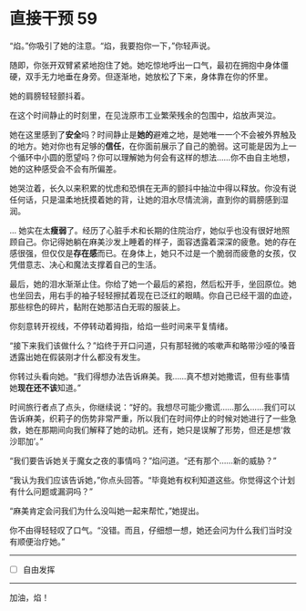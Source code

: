 # 直接干预 59

“焰。”你吸引了她的注意。“焰，我要抱你一下，”你轻声说。

随即，你张开双臂紧紧地抱住了她。她吃惊地呼出一口气，最初在拥抱中身体僵硬，双手无力地垂在身旁。但逐渐地，她放松了下来，身体靠在你的怀里。

她的肩膀轻轻颤抖着。

在这个时间静止的时刻里，在见泷原市工业繁荣残余的包围中，焰放声哭泣。

她在这里感到了**安全**吗？时间静止是**她的**避难之地，是她唯一一个不会被外界触及的地方。她对你也有足够的**信任**，在你面前展示了自己的脆弱。这可能是因为上一个循环中小圆的愿望吗？你可以理解她为何会有这样的想法……你不由自主地想，她的这种感受会不会有所偏差。

她哭泣着，长久以来积累的忧虑和恐惧在无声的颤抖中抽泣中得以释放。你没有说任何话，只是温柔地抚摸着她的背，让她的泪水尽情流淌，直到你的肩膀感到湿润。

... 她实在太**瘦弱**了。经历了心脏手术和长期的住院治疗，她似乎也没有很好地照顾自己。你记得她躺在麻美沙发上睡着的样子，面容透露着深深的疲惫。她的存在感很强，但仅仅是**存在感**而已。在身体上，她只不过是一个脆弱而疲惫的女孩，仅凭借意志、决心和魔法支撑着自己的生活。

最后，她的泪水渐渐止住。你给了她一个最后的紧抱，然后松开手，坐回原位。她也坐回去，用右手的袖子轻轻擦拭着现在已泛红的眼睛。你自己已经干涸的血迹，那些棕色的碎片，黏附在她那洁白无瑕的服装上。

你刻意转开视线，不停转动着拇指，给焰一些时间来平复情绪。

“接下来我们该做什么？”焰终于开口问道，只有那轻微的咳嗽声和略带沙哑的嗓音透露出她在假装刚才什么都没有发生。

你转过头看向她。“我们得想办法告诉麻美。我……真不想对她撒谎，但有些事情她**现在还不该**知道。”

时间旅行者点了点头，你继续说：“好的。我想尽可能少撒谎……那么……我们可以告诉麻美，织莉子的伤势非常严重，所以我们在时间停止的时候对她进行了一些急救，她在那期间向我们解释了她的动机。还有，她只是误解了形势，但还是想‘救沙耶加’。”

“我们要告诉她关于魔女之夜的事情吗？”焰问道。“还有那个……新的威胁？”

“我认为我们应该告诉她，”你点头回答。“毕竟她有权利知道这些。你觉得这个计划有什么问题或漏洞吗？”

“麻美肯定会问我们为什么没叫她一起来帮忙，”她提出。

你不由得轻轻叹了口气。“没错。而且，仔细想一想，她还会问为什么我们当时没有顺便治疗她。”

---

- [ ] 自由发挥

---

加油，焰！
